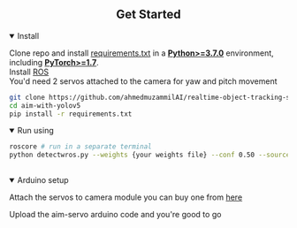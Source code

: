 

## <div align="center">Get Started</div>

<details open>
<summary>Install</summary>

Clone repo and install [requirements.txt](https://github.com/ultralytics/yolov5/blob/master/requirements.txt) in a
[**Python>=3.7.0**](https://www.python.org/) environment, including
[**PyTorch>=1.7**](https://pytorch.org/get-started/locally/).                                                                                             
  Install [ROS](http://wiki.ros.org/ROS/Installation)   
  You'd need 2 servos attached to the camera for yaw and pitch movement
  </details>


```bash
git clone https://github.com/ahmedmuzammilAI/realtime-object-tracking-system
cd aim-with-yolov5
pip install -r requirements.txt 
```


<details open>
<summary>Run using</summary>

```bash
roscore # run in a separate terminal
python detectwros.py --weights {your weights file} --conf 0.50 --source 0 # webcam
  
```

</details>

<details open>
<summary>Arduino setup</summary>

Attach the servos to camera module
  you can buy one from [here](https://www.amazon.in/Techtonics-bracket-camera-platform-2-Axis/dp/B08GG75JD2/ref=asc_df_B08GG75JD2/?tag=googleshopdes-21&linkCode=df0&hvadid=397082759516&hvpos=&hvnetw=g&hvrand=1244238866930319523&hvpone=&hvptwo=&hvqmt=&hvdev=c&hvdvcmdl=&hvlocint=&hvlocphy=1007740&hvtargid=pla-1225842568200&psc=1&ext_vrnc=hi)

Upload the aim-servo arduino code
  and you're good to go
</details>



